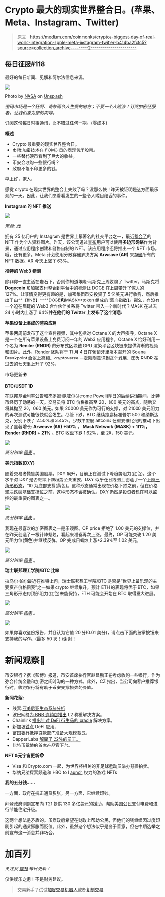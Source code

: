 # Crypto 最大的现实世界整合日。(苹果、Meta、Instagram、Twitter)

> 原文：<https://medium.com/coinmonks/cryptos-biggest-day-of-real-world-integration-apple-meta-instagram-twitter-b414ba2fcfc5?source=collection_archive---------2----------------------->

## 每日征服#118

最好的每日新闻、见解和阿尔法信息来源。

![](img/49ca99ad83fc4d451743f0eb2843dbcc.png)

Photo by [NASA](https://unsplash.com/@nasa?utm_source=medium&utm_medium=referral) on [Unsplash](https://unsplash.com?utm_source=medium&utm_medium=referral)

*密码市场是一个狂野、奇妙而令人生畏的地方；不要一个人跋涉！订阅加密征服者，让我们成为您的向导。*

订阅这份每日时事通讯，永不错过任何一期。(零成本)

**概述**

*   Crypto 最重要的现实世界整合日。
*   市场:加密技术在 FOMC 日的表现优于股票。
*   一些替代硬币看到了巨大的收益。
*   币安会收购一些银行吗？
*   政府不能不印更多的钱。

早上好，家人，

感觉 crypto 在现实世界的整合上失败了吗？没那么快！昨天被证明是这方面最乐观的一天。因此，让我们来看看发生的一些令人瞠目结舌的事件。

**Instagram 的 NFT 推送**

![](img/42bbe707b848fba57f42016378530823.png)

*来源:* [*元*](https://www.facebook.com/creators/2022-launching-new-creator-tools)

拥有 25 亿用户的 Instagram 是世界上最著名的社交平台之一，最近[整合了](https://about.fb.com/news/2022/05/introducing-digital-collectibles-to-showcase-nfts-instagram/)的 NFT 作为个人资料图片。昨天，该公司通过[宣布](https://twitter.com/MihailoBjelic/status/1587936749233504257?s=20&t=1znSrjSk6txWUdedtpX0xw)用户可以使用**多边形网络**作为背景，通过应用程序创建和销售自制的 NFT。该应用程序还将推出一个 NFT 市场。哦，还有更多。Meta 计划使用分散存储解决方案 **Arweave (AR)** 来[存储](https://twitter.com/ArweaveTeam/status/1587937673955926016?s=20&t=6biCyBEe7CYcxpBN0gtRbQ)所有的 NFT 数据。AR 今天上涨了 63%。

**推特的 Web3 猜测**

除非你一直生活在岩石下，否则你知道埃隆·马斯克上周收购了 Twitter。马斯克将 **Dogecoin** 和加密支付整合到平台中的猜测让 DOGE 在上周攀升了惊人的 127%。让事情变得更有趣的是，加密集团币安投资了 5 亿美元进行收购，然后推出了由**【BNB】****DOGE**和**MASK**token 组成的[“蓝鸟指数】](https://www.binance.com/en/support/announcement/binance-futures-will-launch-usd%E2%93%A2-m-binance-bluebird-index-perpetual-contracts-with-up-to-25x-leverage-6971c0a0c4fe43ef9969c1d6252dea74)。那么，有没有一个迫在眉睫的 Web3 合作伙伴关系将 Twitter 带入一个新时代？MASK 在过去 24 小时内上涨了 64%**并在他们的 Twitter 上发布了这个消息:**

**苹果设备上集成的渲染应用**

苹果两周前发布了这个宣传视频，其中包括对 Octane X 的大声疾呼，Octane X 是一个在所有苹果设备上免费订阅一年的 Web3 应用程序。Octane X 恰好利用一个名为 **Render (RNDR)** 的分布式区块链 GPU 渲染平台区块链来提供清晰的视频和图片。此外，Render 团队将于 11 月 4 日在葡萄牙里斯本召开的 Solana Breakpoint 会议上亮相。cryptoverse 一定刚刚意识到这个发展，因为 RNDR 在过去的七天里上升了 92%。

市场更新🌍

**BTC/USDT 1D**

在联邦基金利率公告和杰罗姆·鲍威尔(Jerome Powell)昨日的后续讲话期间，比特币经历了动荡的一天。交易员将 BTC 价格推高至 20，800 美元的高点，随后又将其抛至 20，060 美元。如果 20000 美元作为可行的支撑，对 21000 美元阻力的再次测试可能很快就会发生。尽管下跌，BTC 继续跑赢标准普尔 500 和纳斯达克，分别下跌了 2.50%和 3.45%。少数中型股 altcoins 在重要催化剂的推动下出现了显著增长: **Arweave (AR) +50%** ， **Mask Network (MASK) + 111%，Render (RNDR) + 21%** 。BTC 收盘下跌 1.62%，至 20，150 美元。

![](img/3b95b59a45cb6316903329ba3d617f63.png)

*高分辨率* [*图表*](https://www.tradingview.com/x/N3IFFNrr/) 。

**美元指数(DXY)**

随着交易者抛售美国股票，DXY 飙升，目前正在测试下降趋势阻力(红色)。这个水平对 DXY 是否继续下跌趋势至关重要。DXY 似乎在日线图上创造了一个[下降三角形形态](https://www.investopedia.com/terms/d/descendingtriangle.asp)，110 为底部支撑(黄色)。这种形态通常出现在价格下跌之前，但在价格坚决跌破基础支撑位之前，这种形态不会被确认。DXY 仍然是投资者现在可以监控的最重要的图表之一。

![](img/972d409735dad67c3addabefe5a889cf.png)

*高分辨率* [*图表*](https://www.tradingview.com/x/Evnemlls/) 。

我现在最喜欢的加密图表之一是乐观图。OP price 拒绝了 1.00 美元的支撑位，并在昨天创造了一根针棒蜡烛，看起来准备再次上涨。最终，OP 可能突破 1.20 美元阻力位(黄色)并继续反弹。OP 完成日蜡烛上涨+2.39%至 1.02 美元。

![](img/c9eb429624817e4a47bac7817844d6b8.png)

*高分辨率* [*图表*](https://www.tradingview.com/x/wCWEPlPX/) 。

**瑞士联邦理工学院/BTC 比率**

拉乌尔·帕尔最近在推特上问，瑞士联邦理工学院/BTC 是否是“世界上最乐观的主要资产价格图表”之一如果 crypto 继续攀升，预计 ETH 的表现将优于 BTC，如果三角形形态的顶部阻力(红色)未能保持，ETH 可能会开始在 BTC 取得重大进展。

![](img/b2ef473411608c1f3ce40eab06f355cb.png)

*高分辨率* [*图表*](https://www.tradingview.com/x/RApEG61V/) 。

![](img/0fd21646fc7df6fc1da71455e8da6d64.png)

如果你喜欢这份报告，并且认为它值 20 分(0.01 美分)，请点击下面的鼓掌按钮来支持我的写作。(最多 50 次！)谢谢！

# 新闻观察📰

币安银行？据《彭博》报道，币安首席执行官赵昌鹏正在考虑收购一些银行，作为弥合传统金融和加密之间鸿沟的一种方式。此外，CZ 指出，当公司向客户推荐银行时，收购银行将有助于币安支撑损失的价值。

**新闻花絮:**

*   线索:[亚美尼亚生态系统分析](https://twitter.com/yashcrypto21/status/1587517126679887872?s=20&t=IBuvH_f5QOODv0l2IESZOw)
*   波巴网络[为 BNB 连锁店推出](https://twitter.com/bobanetwork/status/1587448216181678087) L2 称重解决方案。
*   Chainlink [推出针对 DeFi 衍生品的 oracle](https://twitter.com/ChainLinkGod/status/1587585168021364741) 解决方案。
*   新加坡[试点](https://www.mas.gov.sg/news/media-releases/2022/first-industry-pilot-for-digital-asset-and-decentralised-finance-goes-live) DeFI 应用。
*   富国银行抵押贷款部门[准备](https://twitter.com/JeffWeniger/status/1587871002654134275?s=20&t=_2eWHu8nSuM74bK6nAIpig)大规模裁员。
*   Dapper Labs [解雇了 22%的员工。](https://www.theblock.co/post/182461/dapper-labs-feldman-a-difficult-day-as-company-lays-off-22-of-staff)
*   比特币基地的首席产品官[下台](https://twitter.com/tier10k/status/1587900417781903361?s=20&t=C3JFWnEjrLKCJM3EjK3NOQ)。

**NFT &元宇宙更新🐵**

*   Visa 和 Crypto.com 一起，为世界杯相关的非足球运动员举办慈善拍卖。
*   华纳兄弟探索频道和 HBO to l [aunch](https://nftlately.com/warner-bros-discovery-and-hbo-to-launch-game-of-thrones-nfts/) 权力的游戏 NFTs

**我的五分钱……**

一方面，政府在抗击通货膨胀，另一方面，它继续印钞。

拜登政府刚刚宣布向 T21 提供 130 多亿美元的援助，帮助美国公民支付电费和进行节能住宅升级。

这两个想法是矛盾的。虽然政府希望在财政上帮助公民，但他们的钱继续因过度印刷引起的通货膨胀而贬值。此外，虽然这个想法似乎是出于善意，但在中期选举之前宣布这一消息并非巧合。

# 加百列

*关注我* [*推特*](https://twitter.com/web3_gabri) *每日更新！*

仅供娱乐之用！不是财务建议。

> 交易新手？试试[加密交易机器人](/coinmonks/crypto-trading-bot-c2ffce8acb2a)或者[复制交易](/coinmonks/top-10-crypto-copy-trading-platforms-for-beginners-d0c37c7d698c)